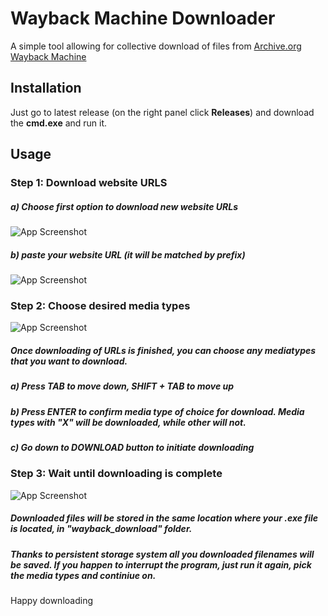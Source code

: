 # Wayback Machine Downloader

A simple tool allowing for collective download of files from [Archive.org Wayback Machine](https://web.archive.org/)

## Installation

Just go to latest release (on the right panel click **Releases**) and download the **cmd.exe** and run it.

## Usage

### Step 1: Download website URLS

##### a) Choose first option to download new website URLs

![App Screenshot](https://raw.githubusercontent.com/David0z/WaybackMachineDownloader/refs/heads/main/screenshots/1.jpg)

##### b) paste your website URL (it will be matched by prefix)

![App Screenshot](https://raw.githubusercontent.com/David0z/WaybackMachineDownloader/refs/heads/main/screenshots/2.jpg)

### Step 2: Choose desired media types

![App Screenshot](https://raw.githubusercontent.com/David0z/WaybackMachineDownloader/refs/heads/main/screenshots/3.jpg)

##### Once downloading of URLs is finished, you can choose any mediatypes that you want to download.

##### a) Press TAB to move down, SHIFT + TAB to move up

##### b) Press ENTER to confirm media type of choice for download. Media types with "X" will be downloaded, while other will not.

##### c) Go down to DOWNLOAD button to initiate downloading

### Step 3: Wait until downloading is complete

![App Screenshot](https://raw.githubusercontent.com/David0z/WaybackMachineDownloader/refs/heads/main/screenshots/4.jpg)

##### Downloaded files will be stored in the same location where your .exe file is located, in "wayback_download" folder.

##### Thanks to persistent storage system all you downloaded filenames will be saved. If you happen to interrupt the program, just run it again, pick the media types and continiue on.

Happy downloading
